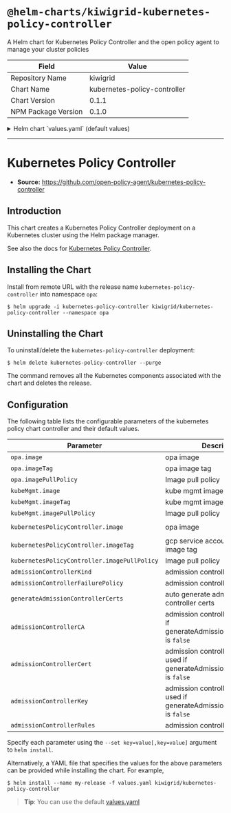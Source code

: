 # `@helm-charts/kiwigrid-kubernetes-policy-controller`

A Helm chart for Kubernetes Policy Controller and the open policy agent to manage your cluster policies

| Field               | Value                        |
| ------------------- | ---------------------------- |
| Repository Name     | kiwigrid                     |
| Chart Name          | kubernetes-policy-controller |
| Chart Version       | 0.1.1                        |
| NPM Package Version | 0.1.0                        |

<details>

<summary>Helm chart `values.yaml` (default values)</summary>

```yaml
# Default values for kubernetes-policy-controller.
# This is a YAML-formatted file.
# Declare variables to be passed into your templates.

replicaCount: 1

image:
  opa:
    repository: openpolicyagent/opa
    tag: 0.10.1
    pullPolicy: IfNotPresent
  kubeMgmt:
    repository: openpolicyagent/kube-mgmt
    tag: 0.6
    pullPolicy: IfNotPresent
  kubernetesPolicyController:
    repository: nikhilbh/kubernetes-policy-controller
    tag: 1.2
    pullPolicy: IfNotPresent

nameOverride: ''
fullnameOverride: ''

service:
  type: ClusterIP
  port: 443

resources:
  {}
  # We usually recommend not to specify default resources and to leave this as a conscious
  # choice for the user. This also increases chances charts run on environments with little
  # resources, such as Minikube. If you do want to specify resources, uncomment the following
  # lines, adjust them as necessary, and remove the curly braces after 'resources:'.
  # limits:
  #  cpu: 100m
  #  memory: 128Mi
  # requests:
  #  cpu: 100m
  #  memory: 128Mi

nodeSelector: {}

tolerations: []

affinity: {}

# To enforce mutating policies, change to MutatingWebhookConfiguration, ValidatingWebhookConfiguration
admissionControllerKind: MutatingWebhookConfiguration
admissionControllerFailurePolicy: Ignore

generateAdmissionControllerCerts: true
admissionControllerCA: ''
admissionControllerCert: ''
admissionControllerKey: ''

admissionControllerRules:
  - operations: ['CREATE', 'UPDATE']
    apiGroups: ['*']
    apiVersions: ['*']
    resources: ['*']
```

</details>

---

# Kubernetes Policy Controller

- **Source:** https://github.com/open-policy-agent/kubernetes-policy-controller

## Introduction

This chart creates a Kubernetes Policy Controller deployment on a Kubernetes cluster using the Helm package manager.

See also the docs for [Kubernetes Policy Controller](https://github.com/open-policy-agent/kubernetes-policy-controller).

## Installing the Chart

Install from remote URL with the release name `kubernetes-policy-controller` into namespace `opa`:

```console
$ helm upgrade -i kubernetes-policy-controller kiwigrid/kubernetes-policy-controller --namespace opa
```

## Uninstalling the Chart

To uninstall/delete the `kubernetes-policy-controller` deployment:

```console
$ helm delete kubernetes-policy-controller --purge
```

The command removes all the Kubernetes components associated with the chart and deletes the release.

## Configuration

The following table lists the configurable parameters of the kubernetes policy chart controller and their default values.

| Parameter                                    | Description                                                                        | Default                                 |
| -------------------------------------------- | ---------------------------------------------------------------------------------- | --------------------------------------- |
| `opa.image`                                  | opa image                                                                          | `openpolicyagent/opa`                   |
| `opa.imageTag`                               | opa image tag                                                                      | `0.10.1`                                |
| `opa.imagePullPolicy`                        | Image pull policy                                                                  | `IfNotPresent`                          |
| `kubeMgmt.image`                             | kube mgmt image                                                                    | `openpolicyagent/kube-mgmt`             |
| `kubeMgmt.imageTag`                          | kube mgmt image tag                                                                | `0.6`                                   |
| `kubeMgmt.imagePullPolicy`                   | Image pull policy                                                                  | `IfNotPresent`                          |
| `kubernetesPolicyController.image`           | opa image                                                                          | `nikhilbh/kubernetes-policy-controller` |
| `kubernetesPolicyController.imageTag`        | gcp service account controller image tag                                           | `1.2`                                   |
| `kubernetesPolicyController.imagePullPolicy` | Image pull policy                                                                  | `IfNotPresent`                          |
| `admissionControllerKind`                    | admission controller kind                                                          | `MutatingWebhookConfiguration`          |
| `admissionControllerFailurePolicy`           | admission controller failure policy                                                | `Ignore`                                |
| `generateAdmissionControllerCerts`           | auto generate admission controller certs                                           | `true`                                  |
| `admissionControllerCA`                      | admission controller ca only used if generateAdmissionControllerCerts is `false`   |                                         |
| `admissionControllerCert`                    | admission controller cert only used if generateAdmissionControllerCerts is `false` |                                         |
| `admissionControllerKey`                     | admission controller key only used if generateAdmissionControllerCerts is `false`  |                                         |
| `admissionControllerRules`                   | admission controller rules                                                         |                                         |

Specify each parameter using the `--set key=value[,key=value]` argument to `helm install`.

Alternatively, a YAML file that specifies the values for the above parameters can be provided while installing the chart. For example,

```console
$ helm install --name my-release -f values.yaml kiwigrid/kubernetes-policy-controller
```

> **Tip**: You can use the default [values.yaml](values.yaml)
